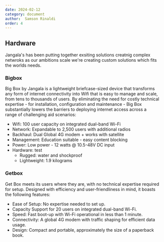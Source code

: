 ```yaml
---
date: 2024-02-12
category: document
author:  Samson Rinaldi
order: 4
---
```


## Hardware
Jangala's has been putting together exsiting solutions creatnig complex netwroks as our ambitions scale we're creating custom solutions which fits the worlds needs.

### Bigbox
Big Box by Jangala is a lightweight briefcase-sized device that transforms any form of internet connectivity into Wifi that is easy to manage and scale, from tens to thousands of users. By eliminating the need for costly technical expertise - for installation, configuration and maintenance - Big Box substantially lowers the barriers to deploying internet access across a range of challenging aid scenarios:
* Wifi: 100 user capacity on integrated dual-band Wi-Fi
* Network: Expandable to 2,500 users with additional radios
* Backhaul: Dual Global 4G modem + works with satellite
* Management: Education suitable - easy content blocking
* Power: Low power - 12 watts @ 10.5-48V DC input
* Hardware: test
  * Rugged: water and shockproof
  * Lightweight: 1.9 kilograms

### Getbox
Get Box meets its users where they are, with no technical expertise required for setup. Designed with efficiency and user-friendliness in mind, it boasts the following features:
* Ease of Setup: No expertise needed to set up.
* Capacity Support for 20 users on integrated dual-band Wi-Fi.
* Speed: Fast boot-up with Wi-Fi operational in less than 1 minute.
* Connectivity: A global 4G modem with traffic shaping for efficient data usage.
* Design: Compact and portable, approximately the size of a paperback book.